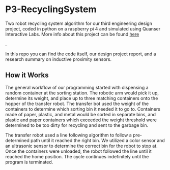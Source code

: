 # P3-RecyclingSystem
Two robot recycling system algorithm for our third engineering design project, coded in python on a raspberry pi 4 and simulated using Quanser Interactive Labs. More info about this project can be found <a href="https://atelieyt.notion.site/Revenge-of-the-Recycling-System-ba956616b3864fad92bbb51508aa9e8f" target="_blank">here</a></p>.

In this repo you can find the code itself, our design project report, and a research summary on inductive proximity sensors.

## How it Works

The general workflow of our programming started with dispensing a random container at the sorting station. The robotic arm would pick it up, determine its weight, and place up to three matching containers onto the hopper of the transfer robot. The transfer bot used the weight of the containers to determine which sorting bin it needed it to go to. Containers made of paper, plastic, and metal would be sorted in separate bins, and plastic and paper containers which exceeded the weight threshold were determined to be too dirty for recycling and sent to the garbage bin.

The transfer robot used a line following algorithm to follow a pre-determined path until it reached the right bin. We utilized a color sensor and an ultrasonic sensor to determine the correct bin for the robot to stop at. Once the containers were unloaded, the robot followed the line until it reached the home position. The cycle continues indefinitely until the program is terminated.
